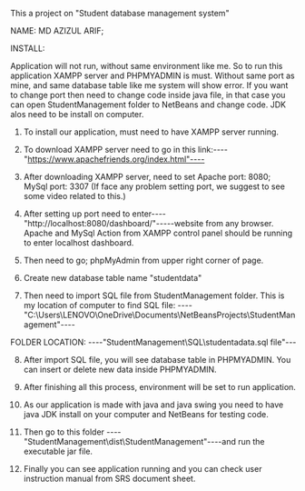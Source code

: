 
This a project on "Student database management system"


NAME: MD AZIZUL ARIF;


INSTALL: 

Application will not run, without same environment like me. So to run this application XAMPP server and PHPMYADMIN is must. Without same port as mine, and same database table like me system will show error. If you want to change port then need to change code inside java file, in that case you can open StudentManagement folder to NetBeans and change code. JDK alos need to be install on computer.



1. To install our application, must need to have XAMPP server running. 

2. To download XAMPP server need to go in this link:----"https://www.apachefriends.org/index.html"----

3. After downloading XAMPP server, need to set Apache port: 8080; MySql port: 3307 (If face any problem setting port, we suggest to see some video related to this.)

4. After setting up port need to enter----"http://localhost:8080/dashboard/"-----website from any browser. Apache and MySql Action from XAMPP control panel should be running to enter localhost dashboard.

5. Then need to go; phpMyAdmin from upper right corner of page.

6. Create new database table name "studentdata"

7. Then need to import SQL file from StudentManagement folder. This is my location of computer to find SQL file:
----"C:\Users\LENOVO\OneDrive\Documents\NetBeansProjects\StudentManagement"----

FOLDER LOCATION: ----"StudentManagement\SQL\studentadata.sql file"---

8. After import SQL file, you will see database table in PHPMYADMIN. You can insert or delete new data inside PHPMYADMIN.

9. After finishing all this process, environment will be set to run application.

10. As our application is made with java and java swing you need to have java JDK install on your computer and NetBeans for testing code.

11. Then go to this folder ----"StudentManagement\dist\StudentManagement"----and run the executable jar file.

12. Finally you can see application running and you can check user instruction manual from SRS document sheet.

